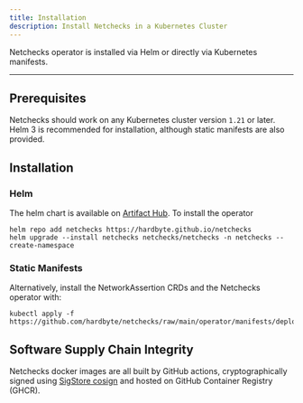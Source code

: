 ```yaml
---
title: Installation
description: Install Netchecks in a Kubernetes Cluster 
---
```


Netchecks operator is installed via Helm or directly via Kubernetes manifests.

---

## Prerequisites

Netchecks should work on any Kubernetes cluster version `1.21` or later. Helm 3 is recommended for installation, although static manifests are also provided.


## Installation


### Helm

The helm chart is available on [Artifact Hub](https://artifacthub.io/packages/helm/netchecks/netchecks/). To install the operator

```shell
helm repo add netchecks https://hardbyte.github.io/netchecks
helm upgrade --install netchecks netchecks/netchecks -n netchecks --create-namespace
```


### Static Manifests

Alternatively, install the NetworkAssertion CRDs and the Netchecks operator with:

```shell
kubectl apply -f https://github.com/hardbyte/netchecks/raw/main/operator/manifests/deploy.yaml
```


## Software Supply Chain Integrity

Netchecks docker images are all built by GitHub actions, cryptographically signed using [SigStore cosign](https://github.com/sigstore/cosign)
and hosted on GitHub Container Registry (GHCR).